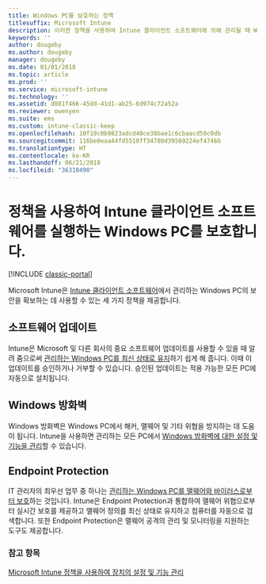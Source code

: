 ```yaml
---
title: Windows PC를 보호하는 정책
titlesuffix: Microsoft Intune
description: 이러한 정책을 사용하여 Intune 클라이언트 소프트웨어에 의해 관리될 때 Windows PC의 보안을 보장할 수 있습니다.
keywords: ''
author: dougeby
ms.author: dougeby
manager: dougeby
ms.date: 01/01/2018
ms.topic: article
ms.prod: ''
ms.service: microsoft-intune
ms.technology: ''
ms.assetid: d081f466-45dd-41d1-ab25-6d974c72a52a
ms.reviewer: owenyen
ms.suite: ems
ms.custom: intune-classic-keep
ms.openlocfilehash: 10f19c0b9823adcd40ce38bae1c6cbaacd59c0db
ms.sourcegitcommit: 116be0eaa44fd5518ff34780d39569224ef4746b
ms.translationtype: HT
ms.contentlocale: ko-KR
ms.lasthandoff: 06/21/2018
ms.locfileid: "36310490"
---
```

# <a name="use-policies-to-help-protect-windows-pcs-that-run-the-intune-client-software"></a>정책을 사용하여 Intune 클라이언트 소프트웨어를 실행하는 Windows PC를 보호합니다.

[!INCLUDE [classic-portal](includes/classic-portal.md)]

Microsoft Intune은 [Intune 클라이언트 소프트웨어](manage-windows-pcs-with-microsoft-intune.md)에서 관리하는 Windows PC의 보안을 확보하는 데 사용할 수 있는 세 가지 정책을 제공합니다.


## <a name="software-updates"></a>소프트웨어 업데이트

Intune은 Microsoft 및 다른 회사의 중요 소프트웨어 업데이트를 사용할 수 있을 때 알려 줌으로써 [관리하는 Windows PC를 최신 상태로 유지](keep-windows-pcs-up-to-date-with-software-updates-in-microsoft-intune.md)하기 쉽게 해 줍니다. 이때 이 업데이트를 승인하거나 거부할 수 있습니다. 승인된 업데이트는 적용 가능한 모든 PC에 자동으로 설치됩니다.

## <a name="windows-firewall"></a>Windows 방화벽

Windows 방화벽은 Windows PC에서 해커, 맬웨어 및 기타 위협을 방지하는 데 도움이 됩니다. Intune을 사용하면 관리하는 모든 PC에서 [Windows 방화벽에 대한 설정 및 기능을 관리](help-protect-windows-pcs-using-windows-firewall-policies-in-microsoft-intune.md)할 수 있습니다.

## <a name="endpoint-protection"></a>Endpoint Protection

IT 관리자의 최우선 업무 중 하나는 [관리하는 Windows PC를 맬웨어와 바이러스로부터 보호](help-secure-windows-pcs-with-endpoint-protection-for-microsoft-intune.md)하는 것입니다. Intune은 Endpoint Protection과 통합하여 맬웨어 위협으로부터 실시간 보호를 제공하고 맬웨어 정의를 최신 상태로 유지하고 컴퓨터를 자동으로 검색합니다. 또한 Endpoint Protection은 맬웨어 공격의 관리 및 모니터링을 지원하는 도구도 제공합니다.



### <a name="see-also"></a>참고 항목
[Microsoft Intune 정책을 사용하여 장치의 설정 및 기능 관리](manage-settings-and-features-on-your-devices-with-microsoft-intune-policies.md)
